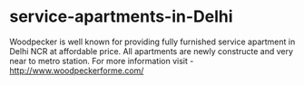 # service-apartments-in-Delhi
Woodpecker is well known for providing fully furnished service apartment in Delhi NCR at affordable price. All apartments are newly constructe and very near to metro station. For more information visit - http://www.woodpeckerforme.com/
